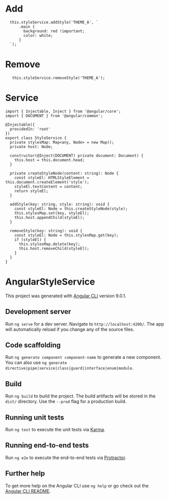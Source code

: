 # Add
```
  this.styleService.addStyle('THEME_A', `
      .main {
        background: red !important;
        color: white;
      }
  `);
```

# Remove
```
   this.styleService.removeStyle('THEME_A');
```

# Service
```
import { Injectable, Inject } from '@angular/core';
import { DOCUMENT } from '@angular/common';

@Injectable({
  providedIn: 'root'
})
export class StyleService {
  private stylesMap: Map<any, Node> = new Map();
  private host: Node;

  constructor(@Inject(DOCUMENT) private document: Document) {
    this.host = this.document.head;
  }

  private createStyleNode(content: string): Node {
    const styleEl: HTMLStyleElement = this.document.createElement('style');
    styleEl.textContent = content;
    return styleEl;
  }

  addStyle(key: string, style: string): void {
    const styleEl: Node = this.createStyleNode(style);
    this.stylesMap.set(key, styleEl);
    this.host.appendChild(styleEl);
  }

  removeStyle(key: string): void {
    const styleEl: Node = this.stylesMap.get(key);
    if (styleEl) {
      this.stylesMap.delete(key);
      this.host.removeChild(styleEl);
    }
  }
}

```


# AngularStyleService

This project was generated with [Angular CLI](https://github.com/angular/angular-cli) version 9.0.1.

## Development server

Run `ng serve` for a dev server. Navigate to `http://localhost:4200/`. The app will automatically reload if you change any of the source files.

## Code scaffolding

Run `ng generate component component-name` to generate a new component. You can also use `ng generate directive|pipe|service|class|guard|interface|enum|module`.

## Build

Run `ng build` to build the project. The build artifacts will be stored in the `dist/` directory. Use the `--prod` flag for a production build.

## Running unit tests

Run `ng test` to execute the unit tests via [Karma](https://karma-runner.github.io).

## Running end-to-end tests

Run `ng e2e` to execute the end-to-end tests via [Protractor](http://www.protractortest.org/).

## Further help

To get more help on the Angular CLI use `ng help` or go check out the [Angular CLI README](https://github.com/angular/angular-cli/blob/master/README.md).

